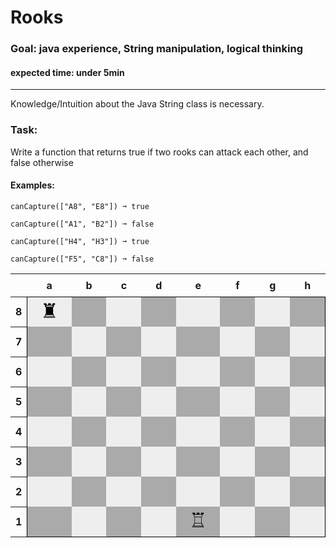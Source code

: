 # Rooks
### Goal: java experience, String manipulation, logical thinking

#### expected time: under 5min

---

Knowledge/Intuition about the Java String class is necessary.

### Task:
Write a function that returns true if two rooks can attack each other, and false otherwise

#### Examples:

    canCapture(["A8", "E8"]) ➞ true
    
    canCapture(["A1", "B2"]) ➞ false
    
    canCapture(["H4", "H3"]) ➞ true
    
    canCapture(["F5", "C8"]) ➞ false


<html>
    <head>
        <title></title>
        <meta charset="UTF-8">
            <style>
                .chess-board { border-spacing: 0; border-collapse: collapse; }
                .chess-board th { padding: .5em; }
                .chess-board th + th { border-bottom: 1px solid #000; }
                .chess-board th:first-child,
                .chess-board td:last-child { border-right: 1px solid #000; }
                .chess-board tr:last-child td { border-bottom: 1px solid; }
                .chess-board th:empty { border: none; }
                .chess-board td { width: 1.5em; height: 1.5em; text-align: center; font-size: 32px; line-height: 0;}
                .chess-board .light { background: #eee; }
                .chess-board .dark { background: #aaa; }
                td {
                    color:black;
                }
            </style>
    </head>
    <body>
        <table class="chess-board">
            <tbody>
                <tr>
                    <th></th>
                    <th>a</th>
                    <th>b</th>
                    <th>c</th>
                    <th>d</th>
                    <th>e</th>
                    <th>f</th>
                    <th>g</th>
                    <th>h</th>
                </tr>
                <tr>
                    <th>8</th>
                    <td class="light">♜</td>
                    <td class="dark"></td>
                    <td class="light"></td>
                    <td class="dark"></td>
                    <td class="light"></td>
                    <td class="dark"></td>
                    <td class="light"></td>
                    <td class="dark"></td>
                </tr>
                <tr>
                    <th>7</th>
                    <td class="dark"></td>
                    <td class="light"></td>
                    <td class="dark"></td>
                    <td class="light"></td>
                    <td class="dark"></td>
                    <td class="light"></td>
                    <td class="dark"></td>
                    <td class="light"></td>
                </tr>
                <tr>
                    <th>6</th>
                    <td class="light"></td>
                    <td class="dark"></td>
                    <td class="light"></td>
                    <td class="dark"></td>
                    <td class="light"></td>
                    <td class="dark"></td>
                    <td class="light"></td>
                    <td class="dark"></td>
                </tr>
                <tr>
                    <th>5</th>
                    <td class="dark"></td>
                    <td class="light"></td>
                    <td class="dark"></td>
                    <td class="light"></td>
                    <td class="dark"></td>
                    <td class="light"></td>
                    <td class="dark"></td>
                    <td class="light"></td>
                </tr>
                <tr>
                    <th>4</th>
                    <td class="light"></td>
                    <td class="dark"></td>
                    <td class="light"></td>
                    <td class="dark"></td>
                    <td class="light"></td>
                    <td class="dark"></td>
                    <td class="light"></td>
                    <td class="dark"></td>
                </tr>
                <tr>
                    <th>3</th>
                    <td class="dark"></td>
                    <td class="light"></td>
                    <td class="dark"></td>
                    <td class="light"></td>
                    <td class="dark"></td>
                    <td class="light"></td>
                    <td class="dark"></td>
                    <td class="light"></td>
                </tr>
                <tr>
                    <th>2</th>
                    <td class="light"></td>
                    <td class="dark"></td>
                    <td class="light"></td>
                    <td class="dark"></td>
                    <td class="light"></td>
                    <td class="dark"></td>
                    <td class="light"></td>
                    <td class="dark"></td>
                </tr>
                <tr>
                    <th>1</th>
                    <td class="dark"></td>
                    <td class="light"></td>
                    <td class="dark"></td>
                    <td class="light"></td>
                    <td class="dark">♖</td>
                    <td class="light"></td>
                    <td class="dark"></td>
                    <td class="light"></td>
                </tr>
            </tbody>
        </table>
    </body>
</html>